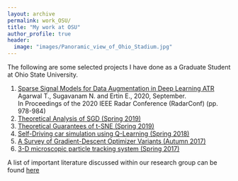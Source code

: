 ```yaml
---
layout: archive
permalink: work_OSU/
title: "My work at OSU"
author_profile: true
header:
  image: "images/Panoramic_view_of_Ohio_Stadium.jpg"
---
```


The following are some selected projects I have done as a Graduate Student at 
Ohio State University.

1. [Sparse Signal Models for Data Augmentation in Deep Learning ATR]({{site.url}}/publications/Sparse_Signal_Models_RadarConf2020.pdf)<br>
Agarwal T., Sugavanam N. and Ertin E., 2020, September.<br>
In Proceedings of the 2020 IEEE Radar Conference (RadarConf) (pp. 978-984)
2. [Theoretical Analysis of SGD (Spring 2019)]({{site.url}}/work_OSU/SGD_proj_SP19)
3. [Theoretical Guarantees of t-SNE (Spring 2019)]({{site.url}}/work_OSU/tsne_proj_SP19)
4. [Self-Driving car simulation using Q-Learning (Spring 2018)]({{site.url}}/work_OSU/RL_proj_SP18)
5. [A Survey of Gradient-Descent Optimizer Variants (Autumn 2017)]({{site.url}}/work_OSU/opti_proj_AU17)
6. [3-D microscopic particle tracking system (Spring 2017)]({{site.url}}/work_OSU/MS_proj_AU17)

A list of important literature discussed within our research group can be found [here]({{site.url}}/work_OSU/SENSE_Lab_discuss)

